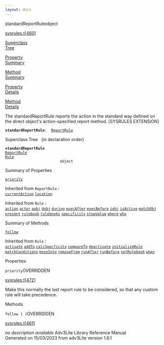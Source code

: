 ```yaml
---
layout: docs
---
```

<span class="title">standardReportRule</span><span class="type">object</span>

[sysrules.t](../file/sysrules.t.html)\[[460](../source/sysrules.t.html#460)\]

[Superclass  
Tree](#_SuperClassTree_)

[Property  
Summary](#_PropSummary_)

[Method  
Summary](#_MethodSummary_)

[Property  
Details](#_Properties_)

[Method  
Details](#_Methods_)



The standardReportRule reports the action in the standard way defined on
the direct object's action-specified report method. \[SYSRULES
EXTENSION\]

**`standardReportRule`**` :   `[`ReportRule`](../object/ReportRule.html)



<span id="_SuperClassTree_"></span>



<span class="hdln">Superclass Tree</span>   (in declaration order)



**`standardReportRule`**  
[`ReportRule`](../object/ReportRule.html)  
[`Rule`](../object/Rule.html)  
`                         object`  
<span id="_PropSummary_"></span>



<span class="hdln">Summary of Properties</span>  



[`priority`](#priority)

Inherited from `ReportRule` :  
[`currentAction`](../object/ReportRule.html#currentAction) [`location`](../object/ReportRule.html#location)

Inherited from `Rule` :  
[`action`](../object/Rule.html#action) [`actor`](../object/Rule.html#actor) [`aobj`](../object/Rule.html#aobj) [`dobj`](../object/Rule.html#dobj) [`during`](../object/Rule.html#during) [`execAfter`](../object/Rule.html#execAfter) [`execBefore`](../object/Rule.html#execBefore) [`iobj`](../object/Rule.html#iobj) [`isActive`](../object/Rule.html#isActive) [`matchObj`](../object/Rule.html#matchObj) [`present`](../object/Rule.html#present) [`rulebook`](../object/Rule.html#rulebook) [`rulebooks`](../object/Rule.html#rulebooks) [`specificity`](../object/Rule.html#specificity) [`stopValue`](../object/Rule.html#stopValue) [`where`](../object/Rule.html#where) [`who`](../object/Rule.html#who)

<span id="_MethodSummary_"></span>



<span class="hdln">Summary of Methods</span>  



[`follow`](#follow)



Inherited from `Rule` :  
[`activate`](../object/Rule.html#activate) [`addTo`](../object/Rule.html#addTo) [`calcSpecficity`](../object/Rule.html#calcSpecficity) [`compareTo`](../object/Rule.html#compareTo) [`deactivate`](../object/Rule.html#deactivate) [`initializeRule`](../object/Rule.html#initializeRule) [`matchConditions`](../object/Rule.html#matchConditions) [`moveInto`](../object/Rule.html#moveInto) [`removeFrom`](../object/Rule.html#removeFrom) [`runAfter`](../object/Rule.html#runAfter) [`runBefore`](../object/Rule.html#runBefore) [`setRulebook`](../object/Rule.html#setRulebook) [`when`](../object/Rule.html#when)

<span id="_Properties_"></span>



<span class="hdln">Properties</span>  



<span id="priority"></span>

`priority`<span class="rem">OVERRIDDEN</span>

[sysrules.t](../file/sysrules.t.html)\[[472](../source/sysrules.t.html#472)\]



Make this normally the last report rule to be considered, so that any
custom rule will take precedence.



<span id="_Methods_"></span>



<span class="hdln">Methods</span>  



<span id="follow"></span>

`follow ( )`<span class="rem">OVERRIDDEN</span>

[sysrules.t](../file/sysrules.t.html)\[[461](../source/sysrules.t.html#461)\]



*no description available*
Adv3Lite Library Reference Manual  
Generated on 15/03/2023 from adv3Lite version 1.6.1


